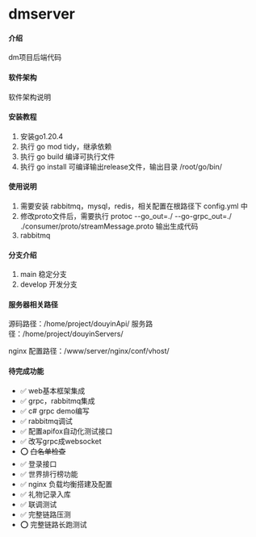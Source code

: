 # dmserver

#### 介绍
dm项目后端代码

#### 软件架构
软件架构说明


#### 安装教程

1. 安装go1.20.4
2. 执行 go mod tidy，继承依赖
3. 执行 go build 编译可执行文件
4. 执行 go install 可编译输出release文件，输出目录 /root/go/bin/

#### 使用说明

1. 需要安装 rabbitmq，mysql，redis，相关配置在根路径下 config.yml 中
2. 修改proto文件后，需要执行 protoc --go_out=./ --go-grpc_out=./ ./consumer/proto/streamMessage.proto 输出生成代码
3. rabbitmq

#### 分支介绍

1.  main 稳定分支
2.  develop 开发分支

#### 服务器相关路径
源码路径：/home/project/douyinApi/
服务路径：/home/project/douyinServers/

nginx 配置路径：/www/server/nginx/conf/vhost/

#### 待完成功能

- ✅ web基本框架集成
- ✅ grpc，rabbitmq集成
- ✅ c# grpc demo编写
- ✅ rabbitmq调试
- ✅ 配置apifox自动化测试接口
- ✅ 改写grpc成websocket
- ⭕️ ~~白名单检查~~
- ✅ 登录接口
- ✅ 世界排行榜功能
- ✅ nginx 负载均衡搭建及配置
- ✅ 礼物记录入库
- ✅ 联调测试
- ✅ 完整链路压测
- ⭕️ 完整链路长跑测试


